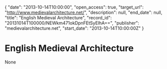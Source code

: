 {
  "date": "2013-10-14T10:00:00", 
  "open_access": true, 
  "target_url": "http://www.medievalarchitecture.net/", 
  "description": null, 
  "end_date": null, 
  "title": "English Medieval Architecture", 
  "record_id": "20131014T100000/NEWkm471okDpnFEtSyElhA==", 
  "publisher": "medievalarchitecture.net", 
  "start_date": "2013-10-14T10:00:00Z"
}

# English Medieval Architecture

None